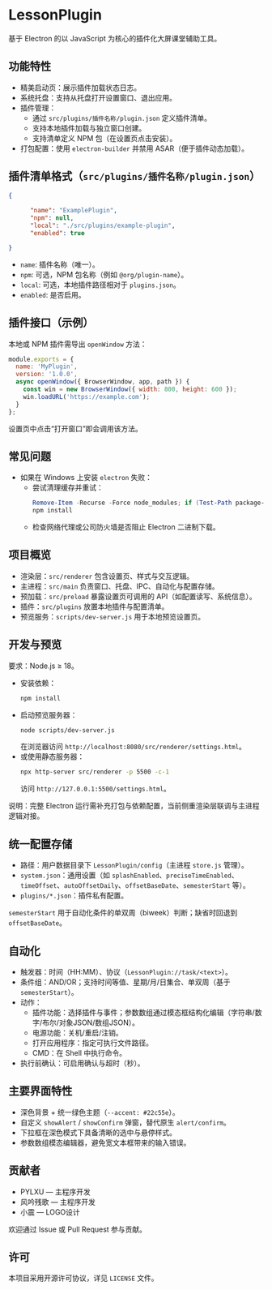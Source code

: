 # LessonPlugin

基于 Electron 的以 JavaScript 为核心的插件化大屏课堂辅助工具。

## 功能特性

- 精美启动页：展示插件加载状态日志。
- 系统托盘：支持从托盘打开设置窗口、退出应用。
- 插件管理：
  - 通过 `src/plugins/插件名称/plugin.json` 定义插件清单。
  - 支持本地插件加载与独立窗口创建。
  - 支持清单定义 NPM 包（在设置页点击安装）。
- 打包配置：使用 `electron-builder` 并禁用 ASAR（便于插件动态加载）。

## 插件清单格式（`src/plugins/插件名称/plugin.json`）

```json
{
    
      "name": "ExamplePlugin",
      "npm": null,
      "local": "./src/plugins/example-plugin",
      "enabled": true

}
```

- `name`: 插件名称（唯一）。
- `npm`: 可选，NPM 包名称（例如 `@org/plugin-name`）。
- `local`: 可选，本地插件路径相对于 `plugins.json`。
- `enabled`: 是否启用。

## 插件接口（示例）

本地或 NPM 插件需导出 `openWindow` 方法：

```js
module.exports = {
  name: 'MyPlugin',
  version: '1.0.0',
  async openWindow({ BrowserWindow, app, path }) {
    const win = new BrowserWindow({ width: 800, height: 600 });
    win.loadURL('https://example.com');
  }
};
```

设置页中点击“打开窗口”即会调用该方法。

## 常见问题

- 如果在 Windows 上安装 `electron` 失败：
  - 尝试清理缓存并重试：
    ```powershell
    Remove-Item -Recurse -Force node_modules; if (Test-Path package-lock.json) { Remove-Item -Force package-lock.json }; npm cache clean --force
    npm install
    ```
  - 检查网络代理或公司防火墙是否阻止 Electron 二进制下载。

## 项目概览

- 渲染层：`src/renderer` 包含设置页、样式与交互逻辑。
- 主进程：`src/main` 负责窗口、托盘、IPC、自动化与配置存储。
- 预加载：`src/preload` 暴露设置页可调用的 API（如配置读写、系统信息）。
- 插件：`src/plugins` 放置本地插件与配置清单。
- 预览服务：`scripts/dev-server.js` 用于本地预览设置页。

## 开发与预览

要求：Node.js ≥ 18。

- 安装依赖：
  ```bash
  npm install
  ```
- 启动预览服务器：
  ```bash
  node scripts/dev-server.js
  ```
  在浏览器访问 `http://localhost:8080/src/renderer/settings.html`。
- 或使用静态服务器：
  ```bash
  npx http-server src/renderer -p 5500 -c-1
  ```
  访问 `http://127.0.0.1:5500/settings.html`。

说明：完整 Electron 运行需补充打包与依赖配置，当前侧重渲染层联调与主进程逻辑对接。

## 统一配置存储

- 路径：用户数据目录下 `LessonPlugin/config`（主进程 `store.js` 管理）。
- `system.json`：通用设置（如 `splashEnabled`、`preciseTimeEnabled`、`timeOffset`、`autoOffsetDaily`、`offsetBaseDate`、`semesterStart` 等）。
- `plugins/*.json`：插件私有配置。

`semesterStart` 用于自动化条件的单双周（biweek）判断；缺省时回退到 `offsetBaseDate`。

## 自动化

- 触发器：时间（HH:MM）、协议（`LessonPlugin://task/<text>`）。
- 条件组：AND/OR；支持时间等值、星期/月/日集合、单双周（基于 `semesterStart`）。
- 动作：
  - 插件功能：选择插件与事件；参数数组通过模态框结构化编辑（字符串/数字/布尔/对象JSON/数组JSON）。
  - 电源功能：关机/重启/注销。
  - 打开应用程序：指定可执行文件路径。
  - CMD：在 Shell 中执行命令。
- 执行前确认：可启用确认与超时（秒）。

## 主要界面特性

- 深色背景 + 统一绿色主题（`--accent: #22c55e`）。
- 自定义 `showAlert` / `showConfirm` 弹窗，替代原生 `alert/confirm`。
- 下拉框在深色模式下具备清晰的选中与悬停样式。
- 参数数组模态编辑器，避免宽文本框带来的输入错误。

## 贡献者

- PYLXU — 主程序开发
- 风吟残歌 — 主程序开发
- 小震 — LOGO设计

欢迎通过 Issue 或 Pull Request 参与贡献。

## 许可

本项目采用开源许可协议，详见 `LICENSE` 文件。